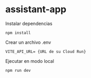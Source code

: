 # assistant-app

Instalar dependencias

```
npm install
```

Crear un archivo .env

```
VITE_API_URL= {URL de su Cloud Run}
```

Ejecutar en modo local
```
npm run dev
```
